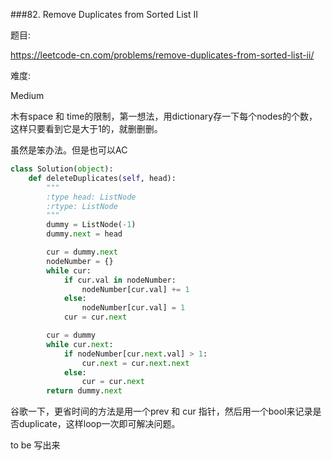 ###82. Remove Duplicates from Sorted List II


题目:

<https://leetcode-cn.com/problems/remove-duplicates-from-sorted-list-ii/>


难度:

Medium


木有space 和 time的限制，第一想法，用dictionary存一下每个nodes的个数，这样只要看到它是大于1的，就删删删。

虽然是笨办法。但是也可以AC

```py
class Solution(object):
    def deleteDuplicates(self, head):
        """
        :type head: ListNode
        :rtype: ListNode
        """
        dummy = ListNode(-1)
        dummy.next = head

        cur = dummy.next
        nodeNumber = {}
        while cur:
        	if cur.val in nodeNumber:
        		nodeNumber[cur.val] += 1
        	else:
        		nodeNumber[cur.val] = 1
        	cur = cur.next

        cur = dummy
        while cur.next:
        	if nodeNumber[cur.next.val] > 1:
        		cur.next = cur.next.next
        	else:
        		cur = cur.next
        return dummy.next
```


谷歌一下，更省时间的方法是用一个prev 和 cur 指针，然后用一个bool来记录是否duplicate，这样loop一次即可解决问题。

to be 写出来